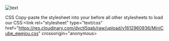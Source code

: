                                                                                                                               
![text](https://uupload.ir/files/54qv_random-cubes_still_2x.jpeg)
<!---->
CSS
Copy-paste the stylesheet <link> into your <head> before all other stylesheets to load our CSS:<link rel="stylesheet" type="text/css" href="https://res.cloudinary.com/dvcti5qab/raw/upload/v1612960936/MiniCube_ewejou.css" crossorigin="anonymous>
       
